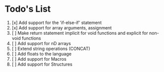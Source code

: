 # Todo's List

1. [x] Add support for the 'if-else-if' statement
2. [x] Add support for array arguments, assignment
3. [ ] Make return statement implicit for void functions and explicit for non-void functions
4. [ ] Add support for nD arrays
5. [ ] Extend string operations (CONCAT)
6. [ ] Add floats to the language
7. [ ] Add support for Macros
8. [ ] Add support for Structures